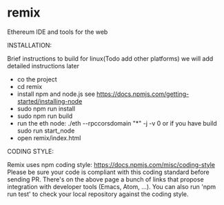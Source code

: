 # remix
Ethereum IDE and tools for the web

INSTALLATION:

Brief instructions to build for linux(Todo add other platforms) we will add detailed instructions later
- co the project
- cd remix
- install npm and node.js see https://docs.npmjs.com/getting-started/installing-node
- sudo npm run install
- sudo npm run build
- run the eth node:  ./eth --rpccorsdomain "*" -j -v 0 or if you have build sudo run start_node
- open remix/index.html

CODING STYLE:

Remix uses npm coding style: https://docs.npmjs.com/misc/coding-style
Please be sure your code is compliant with this coding standard before sending PR.
There's on the above page a bunch of links that propose integration with developer tools (Emacs, Atom, ...).
You can also run 'npm run test' to check your local repository against the coding style.
